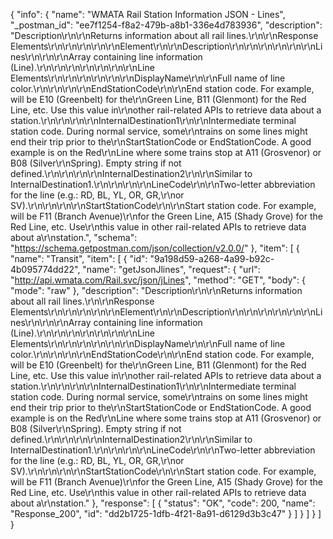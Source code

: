 {
  "info": {
    "name": "WMATA Rail Station Information JSON - Lines",
    "_postman_id": "ee7f1254-f8a2-479b-a8b1-336e4d783936",
    "description": "Description\r\n\r\nReturns information about all rail lines.\r\n\r\nResponse Elements\r\n\r\n\r\n\r\n\r\nElement\r\n\r\nDescription\r\n\r\n\r\n\r\n\r\n\r\nLines\r\n\r\n\r\nArray containing line information (Line).\r\n\r\n\r\n\r\n\r\n\r\n\r\nLine Elements\r\n\r\n\r\n\r\n\r\n\r\nDisplayName\r\n\r\nFull name of line color.\r\n\r\n\r\n\r\nEndStationCode\r\n\r\nEnd station code. For example, will be E10 (Greenbelt) for the\r\nGreen Line, B11 (Glenmont) for the Red Line, etc. Use this value in\r\nother rail-related APIs to retrieve data about a station.\r\n\r\n\r\n\r\nInternalDestination1\r\n\r\nIntermediate terminal station code. During normal service, some\r\ntrains on some lines might end their trip prior to the\r\nStartStationCode or EndStationCode. A good example is on the Red\r\nLine where some trains stop at A11 (Grosvenor) or B08 (Silver\r\nSpring). Empty string if not defined.\r\n\r\n\r\n\r\nInternalDestination2\r\n\r\nSimilar to InternalDestination1.\r\n\r\n\r\n\r\nLineCode\r\n\r\nTwo-letter abbreviation for the line (e.g.: RD, BL, YL, OR, GR,\r\nor SV).\r\n\r\n\r\n\r\nStartStationCode\r\n\r\nStart station code. For example, will be F11 (Branch Avenue)\r\nfor the Green Line, A15 (Shady Grove) for the Red Line, etc. Use\r\nthis value in other rail-related APIs to retrieve data about a\r\nstation.",
    "schema": "https://schema.getpostman.com/json/collection/v2.0.0/"
  },
  "item": [
    {
      "name": "Transit",
      "item": [
        {
          "id": "9a198d59-a268-4a99-b92c-4b095774dd22",
          "name": "getJsonJlines",
          "request": {
            "url": "http://api.wmata.com/Rail.svc/json/jLines",
            "method": "GET",
            "body": {
              "mode": "raw"
            },
            "description": "Description\r\n\r\nReturns information about all rail lines.\r\n\r\nResponse Elements\r\n\r\n\r\n\r\n\r\nElement\r\n\r\nDescription\r\n\r\n\r\n\r\n\r\n\r\nLines\r\n\r\n\r\nArray containing line information (Line).\r\n\r\n\r\n\r\n\r\n\r\n\r\nLine Elements\r\n\r\n\r\n\r\n\r\n\r\nDisplayName\r\n\r\nFull name of line color.\r\n\r\n\r\n\r\nEndStationCode\r\n\r\nEnd station code. For example, will be E10 (Greenbelt) for the\r\nGreen Line, B11 (Glenmont) for the Red Line, etc. Use this value in\r\nother rail-related APIs to retrieve data about a station.\r\n\r\n\r\n\r\nInternalDestination1\r\n\r\nIntermediate terminal station code. During normal service, some\r\ntrains on some lines might end their trip prior to the\r\nStartStationCode or EndStationCode. A good example is on the Red\r\nLine where some trains stop at A11 (Grosvenor) or B08 (Silver\r\nSpring). Empty string if not defined.\r\n\r\n\r\n\r\nInternalDestination2\r\n\r\nSimilar to InternalDestination1.\r\n\r\n\r\n\r\nLineCode\r\n\r\nTwo-letter abbreviation for the line (e.g.: RD, BL, YL, OR, GR,\r\nor SV).\r\n\r\n\r\n\r\nStartStationCode\r\n\r\nStart station code. For example, will be F11 (Branch Avenue)\r\nfor the Green Line, A15 (Shady Grove) for the Red Line, etc. Use\r\nthis value in other rail-related APIs to retrieve data about a\r\nstation."
          },
          "response": [
            {
              "status": "OK",
              "code": 200,
              "name": "Response_200",
              "id": "dd2b1725-1dfb-4f21-8a91-d6129d3b3c47"
            }
          ]
        }
      ]
    }
  ]
}